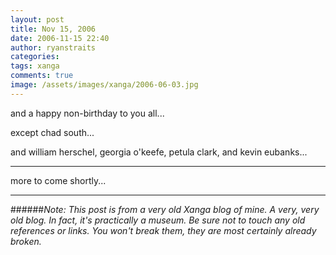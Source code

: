 ```yaml
---
layout: post
title: Nov 15, 2006
date: 2006-11-15 22:40
author: ryanstraits
categories:
tags: xanga
comments: true
image: /assets/images/xanga/2006-06-03.jpg
---
```


and a happy non-birthday to you all...

<!-- break -->

except chad south...

and william herschel, georgia o'keefe, petula clark, and kevin eubanks...

---

more to come shortly...

---

######*Note: This post is from a very old Xanga blog of mine. A very, very old blog. In fact, it's practically a museum. Be sure not to touch any old references or links. You won't break them, they are most certainly already broken.*
